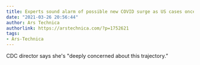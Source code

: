 ```yaml
---
title: Experts sound alarm of possible new COVID surge as US cases once again rise
date: "2021-03-26 20:56:44"
author: Ars Technica
authorlink: https://arstechnica.com/?p=1752621
tags:
- Ars-Technica
---
```

CDC director says she's "deeply concerned about this trajectory.” 